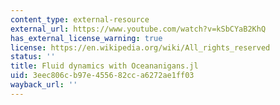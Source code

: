 ```yaml
---
content_type: external-resource
external_url: https://www.youtube.com/watch?v=kSbCYaB2KhQ
has_external_license_warning: true
license: https://en.wikipedia.org/wiki/All_rights_reserved
status: ''
title: Fluid dynamics with Oceananigans.jl
uid: 3eec806c-b97e-4556-82cc-a6272ae1ff03
wayback_url: ''
---
```


